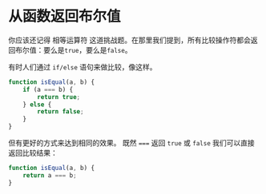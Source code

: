 # 从函数返回布尔值

你应该还记得 相等运算符 这道挑战题。在那里我们提到，所有比较操作符都会返回布尔值：要么是`true`，要么是`false`。

有时人们通过 `if/else` 语句来做比较，像这样。

```javascript
function isEqual(a, b) {
    if (a === b) {
        return true;
    } else {
        return false;
    }
}
```

但有更好的方式来达到相同的效果。 既然 `===` 返回 `true` 或 `false` 我们可以直接返回比较结果：

```javascript
function isEqual(a, b) {
    return a === b;
}
```